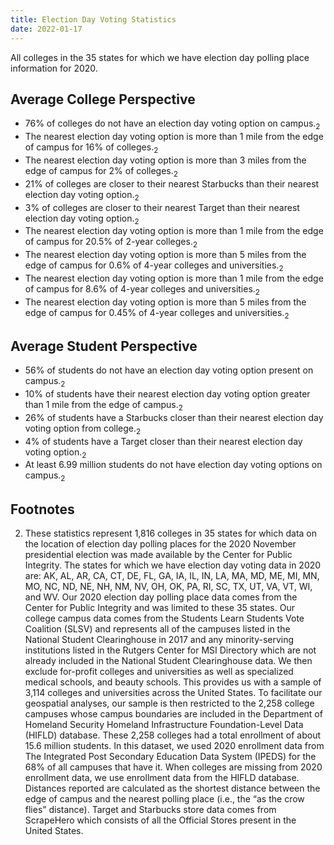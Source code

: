 ```yaml
---
title: Election Day Voting Statistics
date: 2022-01-17
---
```


All colleges in the 35 states for which we have election day polling place information for 2020.


<!--more--> 


## Average College Perspective
* 76\% of colleges do not have an election day voting option on campus.<sub>2
* The nearest election day voting option is more than 1 mile from the edge of campus for 16\% of colleges.<sub>2
* The nearest election day voting option is more than 3 miles from the edge of campus for 2\% of colleges.<sub>2
* 21\% of colleges are closer to their nearest Starbucks than their nearest election day voting option.<sub>2
* 3\% of colleges are closer to their nearest Target than their nearest election day voting option.<sub>2
* The nearest election day voting option is more than 1 mile from the edge of campus for 20.5\% of 2-year colleges.<sub>2
* The nearest election day voting option is more than 5 miles from the edge of campus for 0.6\% of 4-year colleges and universities.<sub>2
* The nearest election day voting option is more than 1 mile from the edge of campus for 8.6\% of 4-year colleges and universities.<sub>2
* The nearest election day voting option is more than 5 miles from the edge of campus for 0.45\% of 4-year colleges and universities.<sub>2

## Average Student Perspective
* 56\% of students do not have an election day voting option present on campus.<sub>2
* 10\% of students have their nearest election day voting option greater than 1 mile from the edge of campus.<sub>2
* 26\% of students have a Starbucks closer than their nearest election day voting option from college.<sub>2
* 4\% of students have a Target closer than their nearest election day voting option.<sub>2
* At least 6.99 million students do not have election day voting options on campus.<sub>2

## Footnotes
2. These statistics represent 1,816 colleges in 35 states for which data on the location of  election day polling places for the 2020 November presidential election was made available by the Center for Public Integrity. The states for which we have election day voting data in 2020 are: AK, AL, AR, CA, CT,  DE, FL, GA, IA, IL, IN, LA, MA, MD, ME, MI, MN, MO, NC, ND, NE, NH, NM, NV, OH, OK, PA, RI, SC, TX, UT, VA, VT, WI, and WV. Our 2020 election day polling place data comes from the Center for Public Integrity and was limited to these 35 states. Our college campus data comes from the Students Learn Students Vote Coalition (SLSV) and represents all of the campuses listed in the National Student Clearinghouse in 2017 and any minority-serving institutions listed in the Rutgers Center for MSI Directory which are not already included in the National Student Clearinghouse data. We then exclude for-profit colleges and universities as well as specialized medical schools, and beauty schools. This provides us with a sample of 3,114 colleges and universities across the United States.  To facilitate our geospatial analyses, our sample is then restricted to the 2,258 college campuses whose campus boundaries are included in the Department of Homeland Security Homeland Infrastructure Foundation-Level Data (HIFLD) database. These 2,258 colleges had a total enrollment of about 15.6 million students.  In this dataset, we used 2020 enrollment data from The Integrated Post Secondary Education Data System (IPEDS) for the 68\% of all campuses that have it. When colleges are missing from 2020 enrollment data, we use enrollment data from the HIFLD database. Distances reported are calculated as the shortest distance between the edge of campus and the nearest polling place (i.e., the  “as the crow flies” distance). Target and Starbucks store data comes from ScrapeHero which consists of all the Official Stores present in the United States. 
